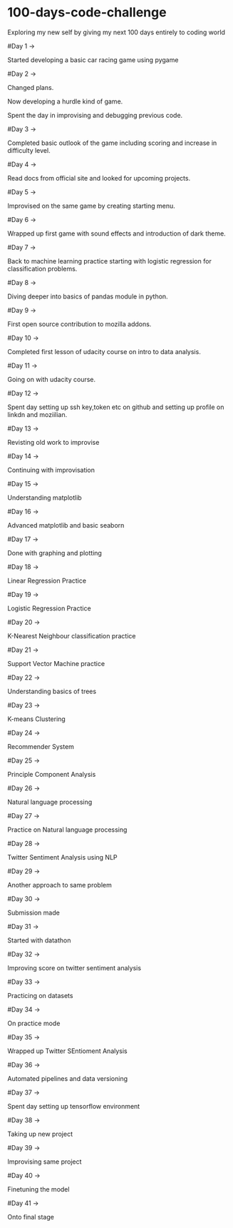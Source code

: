 # 100-days-code-challenge

Exploring my new self by giving my next 100 days entirely to coding world

#Day 1 ->

Started developing a basic car racing game using pygame

#Day 2 ->

Changed plans.

Now developing a hurdle kind of game.

Spent the day in improvising and debugging previous code.

#Day 3 ->

Completed basic outlook of the game including scoring and increase in difficulty level.

#Day 4 ->

Read docs from official site and looked for upcoming projects.

#Day 5 ->

Improvised on the same game by creating starting menu.

#Day 6 ->

Wrapped up first game with sound effects and introduction of dark theme.

#Day 7 ->

Back to machine learning practice starting with logistic regression for classification problems.

#Day 8 ->

Diving deeper into basics of pandas module in python.

#Day 9 ->

First open source contribution to mozilla addons.

#Day 10 ->

Completed first lesson of udacity course on intro to data analysis.

#Day 11 ->

Going on with udacity course.

#Day 12 ->

Spent day setting up ssh key,token etc on github and setting up profile on linkdn and moziilian.

#Day 13 ->

Revisting old work to improvise

#Day 14 ->

Continuing with improvisation

#Day 15 ->

Understanding matplotlib

#Day 16 ->

Advanced matplotlib and basic seaborn

#Day 17 ->

Done with graphing and plotting

#Day 18 ->

Linear Regression Practice

#Day 19 ->

Logistic Regression Practice

#Day 20 ->

K-Nearest Neighbour classification practice

#Day 21 ->

Support Vector Machine practice

#Day 22 ->

Understanding basics of trees

#Day 23 ->

K-means Clustering

#Day 24 ->

Recommender System

#Day 25 ->

Principle Component Analysis

#Day 26 ->

Natural language processing

#Day 27 ->

Practice on Natural language processing

#Day 28 ->

Twitter Sentiment Analysis using NLP

#Day 29 ->

Another approach to same problem

#Day 30 ->

Submission made

#Day 31 ->

Started with datathon

#Day 32 ->

Improving score on twitter sentiment analysis

#Day 33 ->

Practicing on datasets
 
#Day 34 ->

On practice mode

#Day 35 ->

Wrapped up Twitter SEntioment Analysis

#Day 36 ->

Automated pipelines and data versioning

#Day 37 ->

Spent day setting up tensorflow environment

#Day 38 ->

Taking up new project

#Day 39 ->

Improvising same project

#Day 40 ->

Finetuning the model

#Day 41 ->

Onto final stage